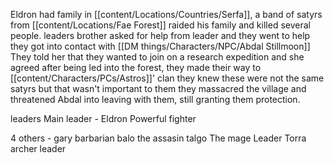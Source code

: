 
Eldron had family in [[content/Locations/Countries/Serfa]], a band of satyrs from [[content/Locations/Fae Forest]] raided his family and killed several people. leaders brother asked for help from leader and they went to help
they got into contact with [[DM things/Characters/NPC/Abdal Stillmoon]]
They told her that they wanted to join on a research expedition and she agreed
after being led into the forest, they made their way to [[content/Characters/PCs/Astros]]' clan
they knew these were not the same satyrs but that wasn't important to them
they massacred the village and threatened Abdal into leaving with them, still granting them protection.


leaders
Main leader - 
Eldron
	Powerful fighter

4 others -
gary
    barbarian 
balo
	the assasin
talgo
    The mage Leader
Torra
	archer leader




